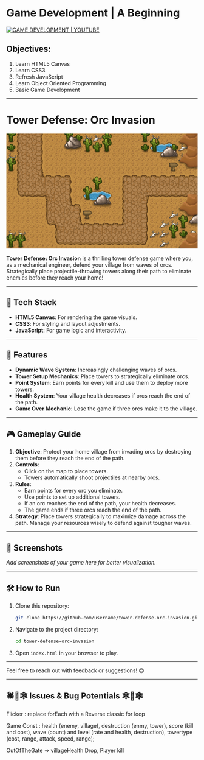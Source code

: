 # Game Development | A Beginning

[![GAME DEVELOPMENT | YOUTUBE](https://img.shields.io/badge/GAME_DEVELOPMENT-YOUTUBE-red?style=for-the-badge&logo=youtube&logoColor=red)](https://youtu.be/C4_iRLlPNFc?si=InMEAC4XuTwiRULY)

## Objectives:

1. Learn HTML5 Canvas
2. Learn CSS3
3. Refresh JavaScript
4. Learn Object Oriented Programming
5. Basic Game Development

---

# Tower Defense: Orc Invasion

![Game Banner Placeholder](./assets/img/level1Map.png)

**Tower Defense: Orc Invasion** is a thrilling tower defense game where you, as a mechanical engineer, defend your village from waves of orcs. Strategically place projectile-throwing towers along their path to eliminate enemies before they reach your home!

---

## 🚀 Tech Stack

- **HTML5 Canvas**: For rendering the game visuals.
- **CSS3**: For styling and layout adjustments.
- **JavaScript**: For game logic and interactivity.

---

## 🌟 Features

- **Dynamic Wave System**: Increasingly challenging waves of orcs.
- **Tower Setup Mechanics**: Place towers to strategically eliminate orcs.
- **Point System**: Earn points for every kill and use them to deploy more towers.
- **Health System**: Your village health decreases if orcs reach the end of the path.
- **Game Over Mechanic**: Lose the game if three orcs make it to the village.

---

## 🎮 Gameplay Guide

1. **Objective**: Protect your home village from invading orcs by destroying them before they reach the end of the path.
2. **Controls**:
   - Click on the map to place towers.
   - Towers automatically shoot projectiles at nearby orcs.
3. **Rules**:
   - Earn points for every orc you eliminate.
   - Use points to set up additional towers.
   - If an orc reaches the end of the path, your health decreases.
   - The game ends if three orcs reach the end of the path.
4. **Strategy**: Place towers strategically to maximize damage across the path. Manage your resources wisely to defend against tougher waves.

---

## 📸 Screenshots

_Add screenshots of your game here for better visualization._

---

## 🛠️ How to Run

1. Clone this repository:
   ```bash
   git clone https://github.com/username/tower-defense-orc-invasion.git
   ```
2. Navigate to the project directory:
   ```bash
   cd tower-defense-orc-invasion
   ```
3. Open `index.html` in your browser to play.

---

Feel free to reach out with feedback or suggestions! 😊

---

## 🕷️🐞🕸️ Issues & Bug Potentials 🕸️🐞🕸️

Flicker : replace forEach with a Reverse classic for loop

<!-- Add more sections as needed -->

Game Const : health (enemy, village), destruction (enmy, tower), score (kill and cost), wave (count) and level (rate and health, destruction), towertype (cost, range, attack, speed, range);

OutOfTheGate => villageHealth Drop, Player kill
